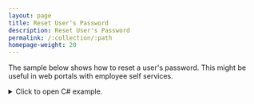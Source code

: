 ```yaml
---
layout: page
title: Reset User's Password
description: Reset User's Password
permalink: /:collection/:path
homepage-weight: 20
---
```


The sample below shows how to reset a user's password. This might be useful in web portals with employee self services.  

<details>
<summary>Click to open C# example.</summary>
{% highlight csharp %}
// open connection
ERPConnect.R3Connection con = new R3Connection("SAPServer",11,"XXX","XXX","EN","800");
con.Open();
  
// Create function object
RFCFunction func = con.CreateFunction("BAPI_USER_CHANGE");
  
// set the user's name
Console.WriteLine("Please type user's name to reset password");
string UserName = Console.ReadLine();
func.Exports["USERNAME"].ParamValue = UserName;
  
// set a new password
func.Exports["PASSWORD"].ToStructure()["BAPIPWD"] = "init01";
  
// set the X field to indicate that the password should be changed
func.Exports["PASSWORDX"].ToStructure()["BAPIPWD"] = "X";
  
// Execut e the function          
func.Execut e();
  
// loop return table and output messages
foreach(RFCStructure retrow in func.Tables["RETURN"].Rows)
    Console.WriteLine(retrow["MESSAGE"].ToString());
  
con.Close();
  
Console.WriteLine("");
Console.WriteLine("Press enter to quit.");
Console.ReadLine();
{% endhighlight %}
</details>